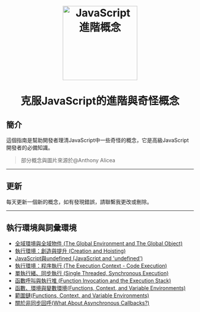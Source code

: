 <h1 align="center">
<br>
  <a href="#"><img src="img/js.png" alt="JavaScript 進階概念" width="200"></a>
  <br>
    <br>
  克服JavaScript的進階與奇怪概念
  <br>
</h1>

## 簡介

這個指南是幫助開發者理清JavaScript中一些奇怪的概念，它是高級JavaScript開發者的必備知識。

> 部分概念與圖片來源於@Anthony Alicea

---

## 更新

每天更新一個新的概念，如有發現錯誤，請聯繫我更改或刪除。

---

## 執行環境與詞彙環境

- [全域環境與全域物件 (The Global Environment and The Global Object)](/Environments/Global_Object.md)
- [執行環境：創造與提升 (Creation and Hoisting)](/Environments/Hoisting.md)
- [JavaScript與undefined (JavaScript and 'undefined')](/Environments/Undefined.md)
- [執行環境：程序執行 (The Execution Context - Code Execution)](/Environments/Execution.md)
- [單執行緒、同步執行 (Single Threaded, Synchronous Execution)](/Environments/Single_Threaded.md)
- [函數呼叫與執行堆 (Function Invocation and the Execution Stack)](/Environments/ExecutionStack.md)
- [函數、環境與變數環境(Functions, Context, and Variable Environments)](/Environments/FCV_Environments.md)
- [範圍鏈(Functions, Context, and Variable Environments)](/Environments/ScopeChain.md)
- [關於非同步回呼(What About Asynchronous Callbacks?)](/Environments/Asynchronous.md)









